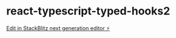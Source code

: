 # react-typescript-typed-hooks2

[Edit in StackBlitz next generation editor ⚡️](https://stackblitz.com/~/github.com/mluighy/react-typescript-typed-hooks2)